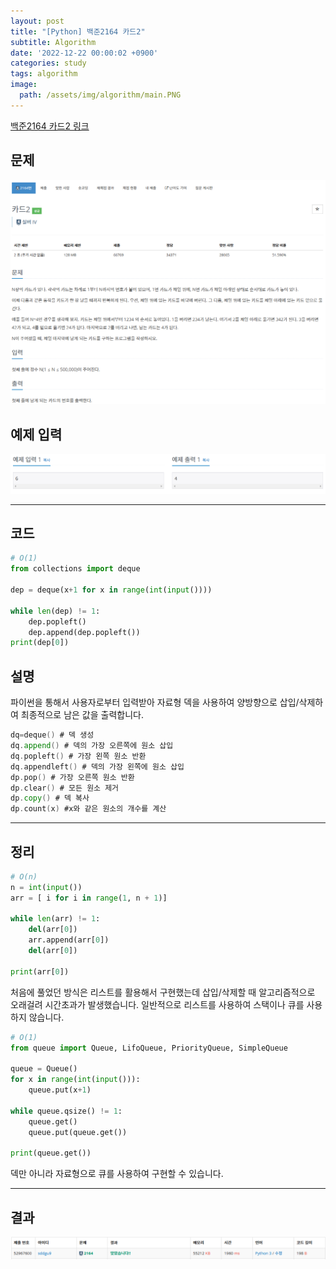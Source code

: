 ```yaml
---
layout: post
title: "[Python] 백준2164 카드2"
subtitle: Algorithm
date: '2022-12-22 00:00:02 +0900'
categories: study
tags: algorithm
image:
  path: /assets/img/algorithm/main.PNG
---
```


[백준2164 카드2 링크](https://www.acmicpc.net/problem/2164)

<!--more-->

## 문제
![문제](/assets/img/algorithm/221223/문제-카드2.PNG)

## 예제 입력
![예제](/assets/img/algorithm/221223/예제-카드2.PNG)

---

## 코드
```Python
# O(1)
from collections import deque

dep = deque(x+1 for x in range(int(input())))

while len(dep) != 1:
    dep.popleft()
    dep.append(dep.popleft())
print(dep[0])
```
## 설명
파이썬을 통해서 사용자로부터 입력받아 자료형 덱을 사용하여 양방향으로 삽입/삭제하여 최종적으로 남은 값을 출력합니다. <br>
```go
dq=deque() # 덱 생성
dq.append() # 덱의 가장 오른쪽에 원소 삽입
dq.popleft() # 가장 왼쪽 원소 반환
dq.appendleft() # 덱의 가장 왼쪽에 원소 삽입
dp.pop() # 가장 오른쪽 원소 반환
dp.clear() # 모든 원소 제거
dp.copy() # 덱 복사
dp.count(x) #x와 같은 원소의 개수를 계산
```

---

## 정리
```Python
# O(n)
n = int(input())
arr = [ i for i in range(1, n + 1)]

while len(arr) != 1:
    del(arr[0])
    arr.append(arr[0])
    del(arr[0])
    
print(arr[0])
```
처음에 풀었던 방식은 리스트를 활용해서 구현했는데 삽입/삭제할 때 알고리즘적으로 오래걸려 시간초과가 발생했습니다. 일반적으로 리스트를 사용하여 스택이나 큐를 사용하지 않습니다. <br>

```Python
# O(1)
from queue import Queue, LifoQueue, PriorityQueue, SimpleQueue

queue = Queue()
for x in range(int(input())):
    queue.put(x+1)
        
while queue.qsize() != 1:
    queue.get()
    queue.put(queue.get())
    
print(queue.get())
```
덱만 아니라 자료형으로 큐를 사용하여 구현할 수 있습니다. <br>

---

## 결과
![결과](/assets/img/algorithm/221223/결과-카드2.PNG)
